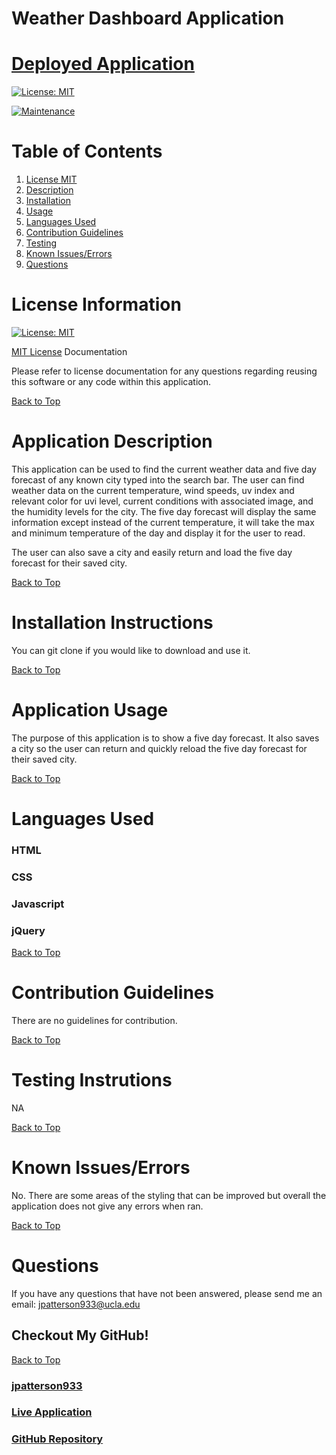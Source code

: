 # Weather Dashboard Application

# [Deployed Application](https://jpatterson933.github.io/weather-dashboard/)

[![License: MIT](https://img.shields.io/badge/License-MIT-yellow.svg)](https://opensource.org/licenses/MIT)

[![Maintenance](https://img.shields.io/badge/Maintained%3F-yes-green.svg)](https://GitHub.com/Naereen/StrapDown.js/graphs/commit-activity)

# Table of Contents
1. [License MIT](#license-information)
2. [Description](#application-description)
3. [Installation](#installation-instructions)
4. [Usage](#application-usage)
5. [Languages Used](#languages-used)
6. [Contribution Guidelines](#contribution-guidelines)
7. [Testing](#testing-instrutions)
8. [Known Issues/Errors](#known-issues/errors)
9. [Questions](#questions)

# License Information

[![License: MIT](https://img.shields.io/badge/License-MIT-yellow.svg)](https://opensource.org/licenses/MIT)

[MIT License](https://www.mit.edu/~amini/LICENSE.md) Documentation

Please refer to license documentation for any questions regarding reusing 
this software or any code within this application.

[Back to Top](#table-of-contents)

# Application Description

This application can be used to find the current weather data and five day forecast of any known city typed into the search bar. The user can find weather data on the current temperature, wind speeds, uv index and relevant color for uvi level, current conditions with associated image, and the humidity levels for the city. The five day forecast will display the same information except instead of the current temperature, it will take the max and minimum temperature of the day and display it for the user to read.

The user can also save a city and easily return and load the five day forecast for their saved city.

[Back to Top](#table-of-contents)

# Installation Instructions

You can git clone if you would like to download and use it.

[Back to Top](#table-of-contents)

# Application Usage

The purpose of this application is to show a five day forecast. It also saves a city so the user can return and quickly reload the five day forecast for their saved city.

[Back to Top](#table-of-contents)

# Languages Used

### HTML
### CSS
### Javascript
### jQuery

[Back to Top](#table-of-contents)

# Contribution Guidelines

There are no guidelines for contribution.

[Back to Top](#table-of-contents)

# Testing Instrutions

NA

[Back to Top](#table-of-contents)

# Known Issues/Errors

No. There are some areas of the styling that can be improved but overall the application does not give any errors when ran.

[Back to Top](#table-of-contents)

# Questions

If you have any questions that have not been answered, please send me an email: jpatterson933@ucla.edu

## Checkout My GitHub!

[Back to Top](#table-of-contents)

### [jpatterson933](https://github.com/jpatterson933)
### [Live Application](https://jpatterson933.github.io/weather-dashboard/)
### [GitHub Repository](https://github.com/jpatterson933/weather-dashboard)
